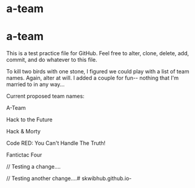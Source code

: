 # a-team
# a-team

This is a test practice file for GitHub. Feel free to alter, clone, delete, add, commit, and do whatever to this file.

To kill two birds with one stone, I figured we could play with a list of team names. Again, alter at will. I added a couple for fun-- nothing that I'm married to in any way...

Current proposed team names:

A-Team

Hack to the Future

Hack & Morty

Code RED: You Can't Handle The Truth!

Fantictac Four

// Testing a change....

// Testing another change....#   s k w i b h u b . g i t h u b . i o -  
 